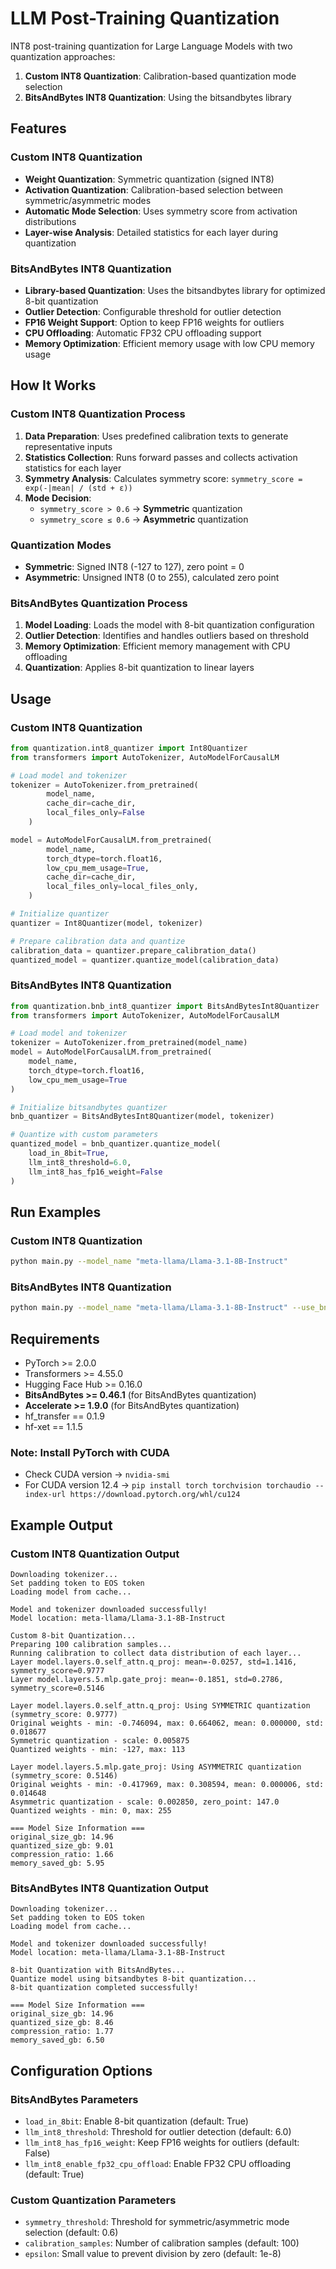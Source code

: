 # LLM Post-Training Quantization

INT8 post-training quantization for Large Language Models with two quantization approaches:
1. **Custom INT8 Quantization**: Calibration-based quantization mode selection
2. **BitsAndBytes INT8 Quantization**: Using the bitsandbytes library

## Features

### Custom INT8 Quantization
- **Weight Quantization**: Symmetric quantization (signed INT8)
- **Activation Quantization**: Calibration-based selection between symmetric/asymmetric modes
- **Automatic Mode Selection**: Uses symmetry score from activation distributions
- **Layer-wise Analysis**: Detailed statistics for each layer during quantization

### BitsAndBytes INT8 Quantization
- **Library-based Quantization**: Uses the bitsandbytes library for optimized 8-bit quantization
- **Outlier Detection**: Configurable threshold for outlier detection
- **FP16 Weight Support**: Option to keep FP16 weights for outliers
- **CPU Offloading**: Automatic FP32 CPU offloading support
- **Memory Optimization**: Efficient memory usage with low CPU memory usage

## How It Works

### Custom INT8 Quantization Process

1. **Data Preparation**: Uses predefined calibration texts to generate representative inputs
2. **Statistics Collection**: Runs forward passes and collects activation statistics for each layer
3. **Symmetry Analysis**: Calculates symmetry score: `symmetry_score = exp(-|mean| / (std + ε))`
4. **Mode Decision**: 
   - `symmetry_score > 0.6` → **Symmetric** quantization
   - `symmetry_score ≤ 0.6` → **Asymmetric** quantization

### Quantization Modes

- **Symmetric**: Signed INT8 (-127 to 127), zero point = 0
- **Asymmetric**: Unsigned INT8 (0 to 255), calculated zero point

### BitsAndBytes Quantization Process

1. **Model Loading**: Loads the model with 8-bit quantization configuration
2. **Outlier Detection**: Identifies and handles outliers based on threshold
3. **Memory Optimization**: Efficient memory management with CPU offloading
4. **Quantization**: Applies 8-bit quantization to linear layers

## Usage

### Custom INT8 Quantization

```python
from quantization.int8_quantizer import Int8Quantizer
from transformers import AutoTokenizer, AutoModelForCausalLM

# Load model and tokenizer
tokenizer = AutoTokenizer.from_pretrained(
        model_name,
        cache_dir=cache_dir,
        local_files_only=False
    )

model = AutoModelForCausalLM.from_pretrained(
        model_name,
        torch_dtype=torch.float16,
        low_cpu_mem_usage=True,
        cache_dir=cache_dir,
        local_files_only=local_files_only,
    )

# Initialize quantizer
quantizer = Int8Quantizer(model, tokenizer)

# Prepare calibration data and quantize
calibration_data = quantizer.prepare_calibration_data()
quantized_model = quantizer.quantize_model(calibration_data)
```

### BitsAndBytes INT8 Quantization

```python
from quantization.bnb_int8_quantizer import BitsAndBytesInt8Quantizer
from transformers import AutoTokenizer, AutoModelForCausalLM

# Load model and tokenizer
tokenizer = AutoTokenizer.from_pretrained(model_name)
model = AutoModelForCausalLM.from_pretrained(
    model_name,
    torch_dtype=torch.float16,
    low_cpu_mem_usage=True
)

# Initialize bitsandbytes quantizer
bnb_quantizer = BitsAndBytesInt8Quantizer(model, tokenizer)

# Quantize with custom parameters
quantized_model = bnb_quantizer.quantize_model(
    load_in_8bit=True,
    llm_int8_threshold=6.0,
    llm_int8_has_fp16_weight=False
)
```

## Run Examples

### Custom INT8 Quantization
```bash
python main.py --model_name "meta-llama/Llama-3.1-8B-Instruct"
```

### BitsAndBytes INT8 Quantization
```bash
python main.py --model_name "meta-llama/Llama-3.1-8B-Instruct" --use_bnb True
```

## Requirements

- PyTorch >= 2.0.0
- Transformers >= 4.55.0
- Hugging Face Hub >= 0.16.0
- **BitsAndBytes >= 0.46.1** (for BitsAndBytes quantization)
- **Accelerate >= 1.9.0** (for BitsAndBytes quantization)
- hf_transfer == 0.1.9
- hf-xet == 1.1.5

### Note: Install PyTorch with CUDA
- Check CUDA version → `nvidia-smi`
- For CUDA version 12.4 → `pip install torch torchvision torchaudio --index-url https://download.pytorch.org/whl/cu124`

## Example Output

### Custom INT8 Quantization Output

```
Downloading tokenizer...
Set padding token to EOS token
Loading model from cache...

Model and tokenizer downloaded successfully!
Model location: meta-llama/Llama-3.1-8B-Instruct

Custom 8-bit Quantization...
Preparing 100 calibration samples...
Running calibration to collect data distribution of each layer...
Layer model.layers.0.self_attn.q_proj: mean=-0.0257, std=1.1416, symmetry_score=0.9777
Layer model.layers.5.mlp.gate_proj: mean=-0.1851, std=0.2786, symmetry_score=0.5146

Layer model.layers.0.self_attn.q_proj: Using SYMMETRIC quantization (symmetry_score: 0.9777)
Original weights - min: -0.746094, max: 0.664062, mean: 0.000000, std: 0.018677
Symmetric quantization - scale: 0.005875
Quantized weights - min: -127, max: 113

Layer model.layers.5.mlp.gate_proj: Using ASYMMETRIC quantization (symmetry_score: 0.5146)
Original weights - min: -0.417969, max: 0.308594, mean: 0.000006, std: 0.014648
Asymmetric quantization - scale: 0.002850, zero_point: 147.0
Quantized weights - min: 0, max: 255

=== Model Size Information ===
original_size_gb: 14.96
quantized_size_gb: 9.01
compression_ratio: 1.66
memory_saved_gb: 5.95
```

### BitsAndBytes INT8 Quantization Output

```
Downloading tokenizer...
Set padding token to EOS token
Loading model from cache...

Model and tokenizer downloaded successfully!
Model location: meta-llama/Llama-3.1-8B-Instruct

8-bit Quantization with BitsAndBytes...
Quantize model using bitsandbytes 8-bit quantization...
8-bit quantization completed successfully!

=== Model Size Information ===
original_size_gb: 14.96
quantized_size_gb: 8.46
compression_ratio: 1.77
memory_saved_gb: 6.50
```

## Configuration Options

### BitsAndBytes Parameters

- `load_in_8bit`: Enable 8-bit quantization (default: True)
- `llm_int8_threshold`: Threshold for outlier detection (default: 6.0)
- `llm_int8_has_fp16_weight`: Keep FP16 weights for outliers (default: False)
- `llm_int8_enable_fp32_cpu_offload`: Enable FP32 CPU offloading (default: True)

### Custom Quantization Parameters

- `symmetry_threshold`: Threshold for symmetric/asymmetric mode selection (default: 0.6)
- `calibration_samples`: Number of calibration samples (default: 100)
- `epsilon`: Small value to prevent division by zero (default: 1e-8) 